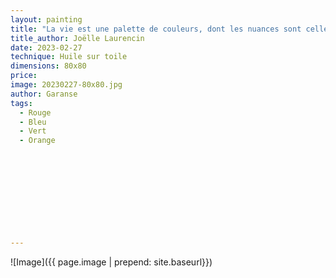 ```yaml
---
layout: painting
title: "La vie est une palette de couleurs, dont les nuances sont celles que l'on porte au fond du cœur. La vie est une palette de saveurs, composée d'un peu de soi-même, d'un peu de l'autre, qui mises bout à bout, représentent le chef-d'œuvre ultime de l'humanité."                      
title_author: Joëlle Laurencin                                     
date: 2023-02-27
technique: Huile sur toile 
dimensions: 80x80
price: 
image: 20230227-80x80.jpg
author: Garanse
tags:
  - Rouge
  - Bleu
  - Vert
  - Orange
  
  
  
  
  
  
  
  
  
  
---
```

![Image]({{ page.image | prepend: site.baseurl}})

